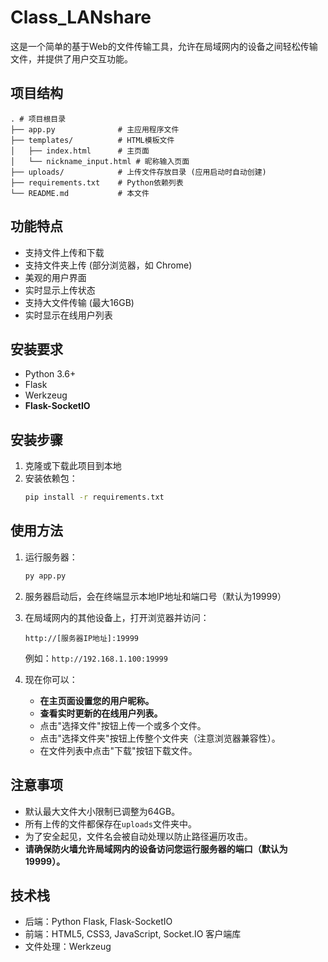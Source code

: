 # Class_LANshare

这是一个简单的基于Web的文件传输工具，允许在局域网内的设备之间轻松传输文件，并提供了用户交互功能。

## 项目结构

```
. # 项目根目录
├── app.py              # 主应用程序文件
├── templates/          # HTML模板文件
│   ├── index.html      # 主页面
│   └── nickname_input.html # 昵称输入页面
├── uploads/            # 上传文件存放目录 (应用启动时自动创建)
├── requirements.txt    # Python依赖列表
└── README.md           # 本文件
```

## 功能特点

- 支持文件上传和下载
- 支持文件夹上传 (部分浏览器，如 Chrome)
- 美观的用户界面
- 实时显示上传状态
- 支持大文件传输 (最大16GB)
- 实时显示在线用户列表

## 安装要求

- Python 3.6+
- Flask
- Werkzeug
- **Flask-SocketIO**

## 安装步骤

1. 克隆或下载此项目到本地
2. 安装依赖包：
   ```bash
   pip install -r requirements.txt
   ```

## 使用方法

1. 运行服务器：
   ```bash
   py app.py
   ```

2. 服务器启动后，会在终端显示本地IP地址和端口号（默认为19999）

3. 在局域网内的其他设备上，打开浏览器并访问：
   ```
   http://[服务器IP地址]:19999
   ```
   例如：`http://192.168.1.100:19999`


4. 现在你可以：
   - **在主页面设置您的用户昵称。**
   - **查看实时更新的在线用户列表。**
   - 点击"选择文件"按钮上传一个或多个文件。
   - 点击"选择文件夹"按钮上传整个文件夹（注意浏览器兼容性）。
   - 在文件列表中点击"下载"按钮下载文件。

## 注意事项

- 默认最大文件大小限制已调整为64GB。
- 所有上传的文件都保存在`uploads`文件夹中。
- 为了安全起见，文件名会被自动处理以防止路径遍历攻击。
- **请确保防火墙允许局域网内的设备访问您运行服务器的端口（默认为19999）。**

## 技术栈

- 后端：Python Flask, Flask-SocketIO
- 前端：HTML5, CSS3, JavaScript, Socket.IO 客户端库
- 文件处理：Werkzeug 
